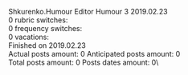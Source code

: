Shkurenko.Humour	Editor Humour 3 2019.02.23\
0 rubric switches:\
0 frequency switches:\
0 vacations:\
Finished on 2019.02.23\
Actual posts amount: 0	Anticipated posts amount: 0
\
Total posts amount: 0	Posts dates amount: 0\
